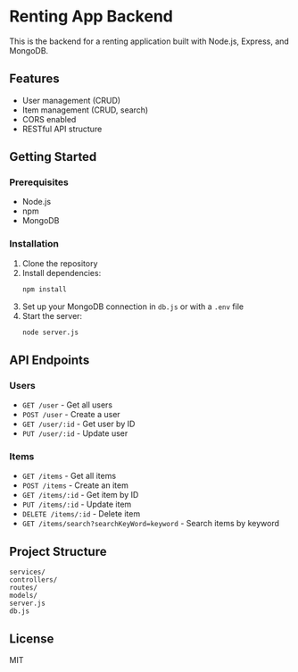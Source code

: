 # Renting App Backend

This is the backend for a renting application built with Node.js, Express, and MongoDB.

## Features

- User management (CRUD)
- Item management (CRUD, search)
- CORS enabled
- RESTful API structure

## Getting Started

### Prerequisites

- Node.js
- npm
- MongoDB

### Installation

1. Clone the repository
2. Install dependencies:
   ```sh
   npm install
   ```
3. Set up your MongoDB connection in `db.js` or with a `.env` file
4. Start the server:
   ```sh
   node server.js
   ```

## API Endpoints

### Users

- `GET /user` - Get all users
- `POST /user` - Create a user
- `GET /user/:id` - Get user by ID
- `PUT /user/:id` - Update user

### Items

- `GET /items` - Get all items
- `POST /items` - Create an item
- `GET /items/:id` - Get item by ID
- `PUT /items/:id` - Update item
- `DELETE /items/:id` - Delete item
- `GET /items/search?searchKeyWord=keyword` - Search items by keyword

## Project Structure

```
services/
controllers/
routes/
models/
server.js
db.js
```

## License

MIT
